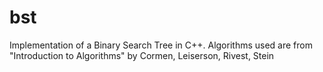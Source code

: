 # bst
Implementation of a Binary Search Tree in C++. Algorithms used are from "Introduction to Algorithms" by Cormen, Leiserson, Rivest, Stein
